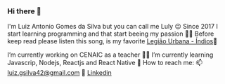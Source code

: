 ### Hi there 👋
I'm Luiz Antonio Gomes da Silva but you can call me Luly 😉
Since 2017 I start  learning programming and that start beeing my passion 👨‍💻
Before keep read please listen this song, is my favorite <a href="https://youtu.be/nM_gEzvhsM0">Legião Urbana - Índios</a>🎸

I’m currently working on CENAIC as a teacher 🧑‍🏫
I’m currently learning Javascrip, Nodejs, Reactjs and React Native 🌱
How to reach me: 
  📫 luiz.gsilva42@gmail.com 
  💼 <a href="https://www.linkedin.com/in/luiz-silva-1842591a8/">Linkedin</a>
